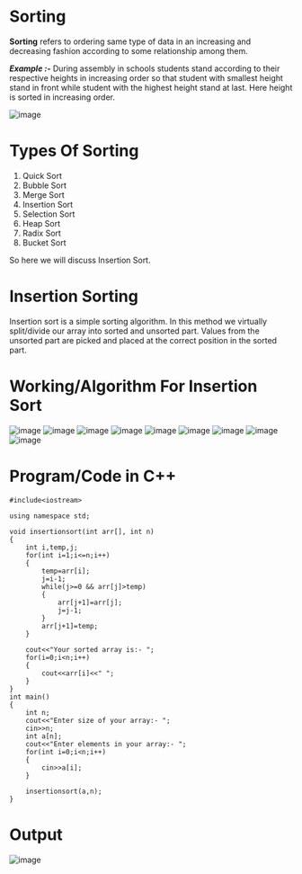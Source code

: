 # Sorting
**Sorting** refers to ordering same type of data in an increasing and decreasing fashion according to some relationship among them.

***Example :-*** During assembly in schools students stand according to their respective heights in increasing order so that student with smallest height stand in front while student with the highest height stand at last. Here height is sorted in increasing order. 

![image](https://user-images.githubusercontent.com/71928146/137345394-5fd6269c-ec5c-4e02-897a-4787856add25.png)

# Types Of Sorting
1) Quick Sort
2) Bubble Sort
3) Merge Sort
4) Insertion Sort
5) Selection Sort
6) Heap Sort
7) Radix Sort
8) Bucket Sort

So here we will discuss Insertion Sort.

# Insertion Sorting
Insertion sort is a simple sorting algorithm. In this method we virtually split/divide our array into sorted and unsorted part. Values from the unsorted part are picked and placed at the correct position in the sorted part.

# Working/Algorithm For Insertion Sort

![image](https://user-images.githubusercontent.com/71928146/139216843-237e6b3e-3524-4214-8a6b-6399a58ddd8d.png)
![image](https://user-images.githubusercontent.com/71928146/139217139-f951bb28-b5cc-4c5a-b005-f666cfa7c180.png)
![image](https://user-images.githubusercontent.com/71928146/139217377-ef1a6fff-93d1-48b9-92b5-51b8fc4a6e20.png)
![image](https://user-images.githubusercontent.com/71928146/139217516-514f4af0-fe43-412b-a138-9ab04c17ad31.png)
![image](https://user-images.githubusercontent.com/71928146/139249486-74cc00a7-8af1-4f76-83f3-1bd4e1a1549c.png)
![image](https://user-images.githubusercontent.com/71928146/139249619-ec902c42-d12a-49a1-baa7-2097dc88bac7.png)
![image](https://user-images.githubusercontent.com/71928146/139249736-5cc35596-df89-43f1-9998-5acde19920cd.png)
![image](https://user-images.githubusercontent.com/71928146/139249852-8ad83337-87ee-4901-a2af-88338411cdec.png)
![image](https://user-images.githubusercontent.com/71928146/139249962-ff6fec5e-fa9c-4149-b69b-fc8559c0e8e4.png)

# Program/Code in C++
~~~
#include<iostream>

using namespace std;

void insertionsort(int arr[], int n)
{
    int i,temp,j;
    for(int i=1;i<=n;i++)
    {
        temp=arr[i];
        j=i-1;
        while(j>=0 && arr[j]>temp)
        {
            arr[j+1]=arr[j];
            j=j-1;
        }
        arr[j+1]=temp;
    }

    cout<<"Your sorted array is:- ";
    for(i=0;i<n;i++)
    {
        cout<<arr[i]<<" ";
    }
}
int main()
{
    int n;
    cout<<"Enter size of your array:- ";
    cin>>n;
    int a[n];
    cout<<"Enter elements in your array:- ";
    for(int i=0;i<n;i++)
    {
        cin>>a[i];
    }

    insertionsort(a,n);
}
~~~

# Output

![image](https://user-images.githubusercontent.com/71928146/139271542-45b8f284-0d8e-444f-bd62-2ae8527a399a.png)


